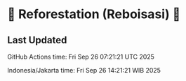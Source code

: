 
# 🌳 Reforestation (Reboisasi) 🌲

## Last Updated

GitHub Actions time: Fri Sep 26 07:21:21 UTC 2025

Indonesia/Jakarta time: Fri Sep 26 14:21:21 WIB 2025
